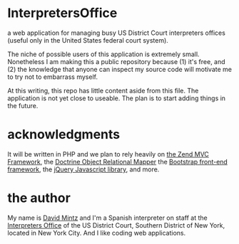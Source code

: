 # InterpretersOffice
a web application for managing busy US District Court interpreters offices (useful only in the United States federal court system).

The niche of possible users of this application is extremely small. Nonetheless I am making this a public repository because (1) it's free, and (2) the knowledge that anyone can inspect my source code will motivate me to try not to embarrass myself. 

At this writing, this repo has little content aside from this file. The application is not yet close to useable. The plan is to start adding things in the future.

# acknowledgments

It will be written in PHP and we plan to rely heavily on [the Zend MVC Framework](http://framework.zend.com/), the [Doctrine Object Relational Mapper](http://www.doctrine-project.org/projects/orm.html) the [Bootstrap front-end framework](http://getbootstrap.com/), the [jQuery Javascript library](http://jquery.com/), and more.

# the author

My name is [David Mintz](https://davidmintz.org) and I'm a Spanish interpreter on staff at the [Interpreters Office](https://sdnyinterpreters.org/) of the US District Court, Southern District of New York, located in New York City. And I like coding web applications.


